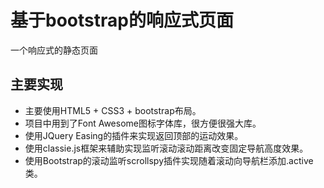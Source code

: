 # 基于bootstrap的响应式页面
一个响应式的静态页面

## 主要实现
- 主要使用HTML5 + CSS3 + bootstrap布局。
- 项目中用到了Font Awesome图标字体库，很方便很强大库。
- 使用JQuery Easing的插件来实现返回顶部的运动效果。
- 使用classie.js框架来辅助实现监听滚动滚动距离改变固定导航高度效果。
- 使用Bootstrap的滚动监听scrollspy插件实现随着滚动向导航栏添加.active类。